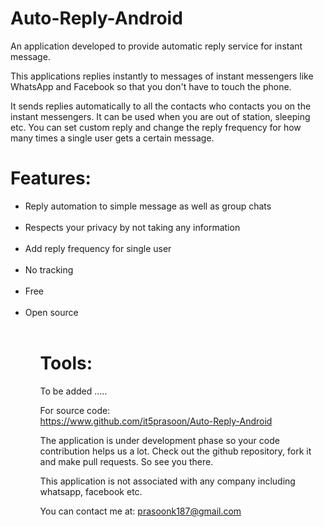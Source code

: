 # Auto-Reply-Android

An application developed to provide automatic reply service for instant message.

This applications replies instantly to messages of instant messengers like WhatsApp and Facebook so that you don't have to touch the phone.<br>

It sends replies automatically to all the contacts who contacts you on the instant messengers. It can be used when you are out of station, sleeping etc. You can set custom reply and change the reply frequency for how many times a single user gets a certain message.<br>

# Features: <br>
<ul>
<li>Reply automation to simple message as well as group chats</li><br>
<li>Respects your privacy by not taking any information</li><br>
<li>Add reply frequency for single user</li><br>
<li>No tracking</li><br>
<li>Free</li><br>
<li>Open source</li><br>
<ul>

# Tools: <br>

To be added .....

For source code:<br>
https://www.github.com/it5prasoon/Auto-Reply-Android<br>

The application is under development phase so your code contribution helps us a lot. Check out the github repository, fork it and make pull requests. So see you there.<br>

This application is not associated with any company including whatsapp, facebook etc.<br>

You can contact me at: prasoonk187@gmail.com<br>
